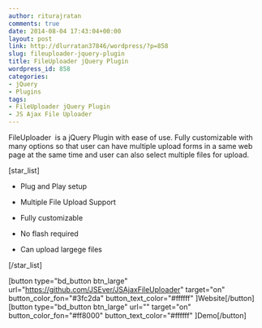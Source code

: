 ```yaml
---
author: riturajratan
comments: true
date: 2014-08-04 17:43:04+00:00
layout: post
link: http://dlurratan37846/wordpress/?p=858
slug: fileuploader-jquery-plugin
title: FileUploader jQuery Plugin
wordpress_id: 858
categories:
- jQuery
- Plugins
tags:
- FileUploader jQuery Plugin
- JS Ajax File Uploader
---
```


FileUploader  is a jQuery Plugin with ease of use. Fully customizable with many options so that user can have multiple upload forms in a same web page at the same time and user can also select multiple files for upload.

[star_list]



	
  * Plug and Play setup

	
  * Multiple File Upload Support

	
  * Fully customizable

	
  * No flash required

	
  * Can upload largege files


[/star_list]

[button type="bd_button btn_large" url="https://github.com/JSEver/JSAjaxFileUploader" target="on" button_color_fon="#3fc2da" button_text_color="#ffffff" ]Website[/button]  [button type="bd_button btn_large" url="" target="on" button_color_fon="#ff8000" button_text_color="#ffffff" ]Demo[/button]
